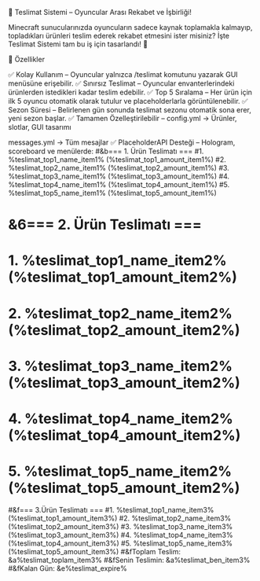🌟 Teslimat Sistemi – Oyuncular Arası Rekabet ve İşbirliği!

Minecraft sunucularınızda oyuncuların sadece kaynak toplamakla kalmayıp, topladıkları ürünleri teslim ederek rekabet etmesini ister misiniz? İşte Teslimat Sistemi tam bu iş için tasarlandı! 🎉

📌 Özellikler

✅ Kolay Kullanım – Oyuncular yalnızca /teslimat komutunu yazarak GUI menüsüne erişebilir.
✅ Sınırsız Teslimat – Oyuncular envanterlerindeki ürünlerden istedikleri kadar teslim edebilir.
✅ Top 5 Sıralama – Her ürün için ilk 5 oyuncu otomatik olarak tutulur ve placeholderlarla görüntülenebilir.
✅ Sezon Süresi – Belirlenen gün sonunda teslimat sezonu otomatik sona erer, yeni sezon başlar.
✅ Tamamen Özelleştirilebilir –
config.yml → Ürünler, slotlar, GUI tasarımı

messages.yml → Tüm mesajlar
✅ PlaceholderAPI Desteği – Hologram, scoreboard ve menülerde:
#&b=== 1. Ürün Teslimatı ===
#1. %teslimat_top1_name_item1% (%teslimat_top1_amount_item1%)
#2. %teslimat_top2_name_item1% (%teslimat_top2_amount_item1%)
#3. %teslimat_top3_name_item1% (%teslimat_top3_amount_item1%)
#4. %teslimat_top4_name_item1% (%teslimat_top4_amount_item1%)
#5. %teslimat_top5_name_item1% (%teslimat_top5_amount_item1%)
#   &6=== 2. Ürün Teslimatı ===




#  1. %teslimat_top1_name_item2% (%teslimat_top1_amount_item2%)
#  2. %teslimat_top2_name_item2% (%teslimat_top2_amount_item2%)
#  3. %teslimat_top3_name_item2% (%teslimat_top3_amount_item2%)
#  4. %teslimat_top4_name_item2% (%teslimat_top4_amount_item2%)
#  5. %teslimat_top5_name_item2% (%teslimat_top5_amount_item2%)
#&f=== 3.Ürün  Teslimatı ===
#1. %teslimat_top1_name_item3% (%teslimat_top1_amount_item3%)
#2. %teslimat_top2_name_item3% (%teslimat_top2_amount_item3%)
#3. %teslimat_top3_name_item3% (%teslimat_top3_amount_item3%)
#4. %teslimat_top4_name_item3% (%teslimat_top4_amount_item3%)
#5. %teslimat_top5_name_item3% (%teslimat_top5_amount_item3%)
#&fToplam Teslim: &a%teslimat_toplam_item3%
#&fSenin Teslimin: &a%teslimat_ben_item3%
#&fKalan Gün: &e%teslimat_expire%
